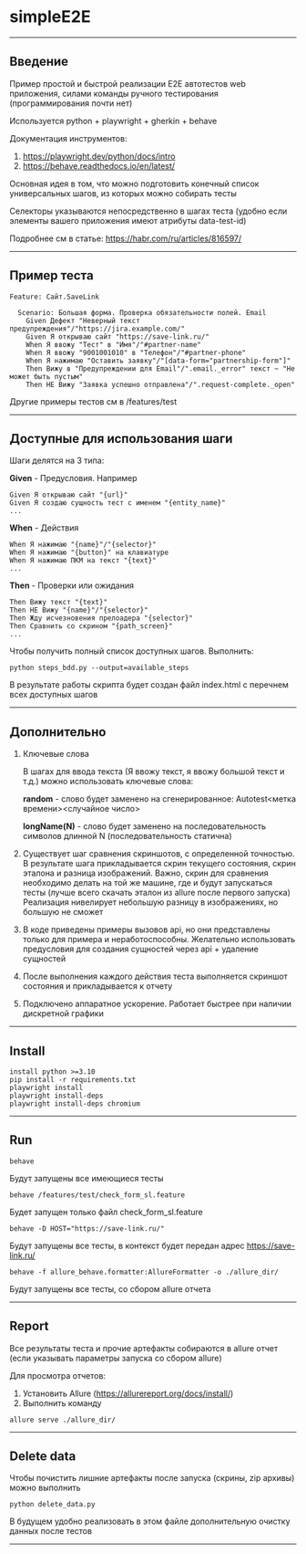 # simpleE2E

****
## Введение

Пример простой и быстрой реализации E2E автотестов web приложения, силами команды ручного тестирования 
(программирования почти нет)

Используется python + playwright + gherkin + behave

Документация инструментов:
1. https://playwright.dev/python/docs/intro
2. https://behave.readthedocs.io/en/latest/

Основная идея в том, что можно подготовить конечный список универсальных шагов, 
из которых можно собирать тесты

Селекторы указываются непосредственно в шагах теста 
(удобно если элементы вашего приложения имеют атрибуты data-test-id)

Подробнее см в статье: https://habr.com/ru/articles/816597/
****

## Пример теста

```
Feature: Сайт.SaveLink

  Scenario: Большая форма. Проверка обязательности полей. Email
    Given Дефект "Неверный текст предупреждения"/"https://jira.example.com/"
    Given Я открываю сайт "https://save-link.ru/"
    When Я ввожу "Тест" в "Имя"/"#partner-name"
    When Я ввожу "9001001010" в "Телефон"/"#partner-phone"
    When Я нажимаю "Оставить заявку"/"[data-form="partnership-form"]"
    Then Вижу в "Предупреждении для Email"/".email._error" текст ~ "Не может быть пустым"
    Then НЕ Вижу "Заявка успешно отправлена"/".request-complete._open"
```

Другие примеры тестов см в /features/test

****

## Доступные для использования шаги

Шаги делятся на 3 типа:

**Given** - Предусловия. Например
```
Given Я открываю сайт "{url}"
Given Я создаю сущность тест с именем "{entity_name}"
...
```

**When** - Действия
```
When Я нажимаю "{name}"/"{selector}"
When Я нажимаю "{button}" на клавиатуре
When Я нажимаю ПКМ на текст "{text}"
...
```

**Then** - Проверки или ожидания
```
Then Вижу текст "{text}"
Then НЕ Вижу "{name}"/"{selector}"
Then Жду исчезновения прелоадера "{selector}"
Then Сравнить со скрином "{path_screen}"
...
```

Чтобы получить полный список доступных шагов. Выполнить:
```
python steps_bdd.py --output=available_steps
```
В результате работы скрипта будет создан файл index.html с перечнем всех доступных шагов

****

## Дополнительно

1. Ключевые слова

    В шагах для ввода текста (Я ввожу текст, я ввожу большой текст и т.д.) можно использовать ключевые слова:

    **random** - слово будет заменено на сгенерированное: Autotest<метка времени><случайное число>

    **longName(N)** - слово будет заменено на последовательность символов длинной N (последовательность статична)
2. Существует шаг сравнения скриншотов, с определенной точностью. 
В результате шага прикладывается скрин текущего состояния, скрин эталона и разница изображений.
Важно, скрин для сравнения необходимо делать на той же машине, где и будут запускаться тесты (лучше всего скачать эталон из allure после первого запуска)
Реализация нивелирует небольшую разницу в изображениях, но большую не сможет
3. В коде приведены примеры вызовов api, но они представлены только для примера и неработоспособны.
Желательно использовать предусловия для создания сущностей через api + удаление сущностей
4. После выполнения каждого действия теста выполняется скриншот состояния и прикладывается к отчету
5. Подключено аппаратное ускорение. Работает быстрее при наличии дискретной графики

****

## Install
```
install python >=3.10 
pip install -r requirements.txt
playwright install
playwright install-deps
playwright install-deps chromium
```
****

## Run

```
behave
```
Будут запущены все имеющиеся тесты

```
behave /features/test/check_form_sl.feature
```
Будет запущен только файл check_form_sl.feature

```
behave -D HOST="https://save-link.ru/"
```

Будут запущены все тесты, в контекст будет передан адрес https://save-link.ru/

```
behave -f allure_behave.formatter:AllureFormatter -o ./allure_dir/
```

Будут запущены все тесты, со сбором allure отчета

****

## Report

Все результаты теста и прочие артефакты собираются в allure отчет 
(если указывать параметры запуска со сбором allure)

Для просмотра отчетов:
1. Установить Allure (https://allurereport.org/docs/install/)
2. Выполнить команду
```
allure serve ./allure_dir/
```
****

## Delete data

Чтобы почистить лишние артефакты после запуска (скрины, zip архивы) можно выполнить

```
python delete_data.py
```

В будущем удобно реализовать в этом файле дополнительную очистку данных после тестов
****